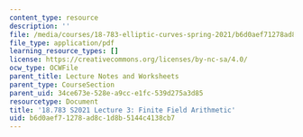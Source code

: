 ```yaml
---
content_type: resource
description: ''
file: /media/courses/18-783-elliptic-curves-spring-2021/b6d0aef71278ad8c1d8b5144c4138cb7_MIT18_783S21_notes3.pdf
file_type: application/pdf
learning_resource_types: []
license: https://creativecommons.org/licenses/by-nc-sa/4.0/
ocw_type: OCWFile
parent_title: Lecture Notes and Worksheets
parent_type: CourseSection
parent_uid: 34ce673e-528e-a9cc-e1fc-539d275a3d85
resourcetype: Document
title: '18.783 S2021 Lecture 3: Finite Field Arithmetic'
uid: b6d0aef7-1278-ad8c-1d8b-5144c4138cb7
---
```


